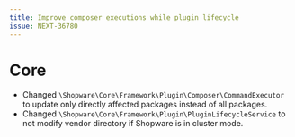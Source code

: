 ```yaml
---
title: Improve composer executions while plugin lifecycle
issue: NEXT-36780
---
```


# Core

* Changed `\Shopware\Core\Framework\Plugin\Composer\CommandExecutor` to update only directly affected packages instead of all packages.
* Changed `\Shopware\Core\Framework\Plugin\PluginLifecycleService` to not modify vendor directory if Shopware is in cluster mode.
